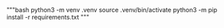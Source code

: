 

"""bash
python3 -m venv .venv
source .venv/bin/activate
python3 -m pip install -r requirements.txt
"""

